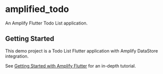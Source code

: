 # amplified_todo

An Amplify Flutter Todo List application.

## Getting Started

This demo project is a Todo List Flutter application with Amplify DataStore integration.

See [Getting Started with Amplify Flutter](https://docs.amplify.aws/start/q/integration/flutter) for an in-depth tutorial.
